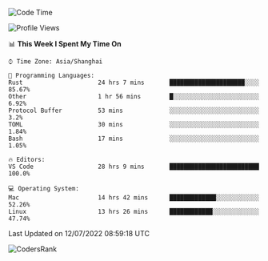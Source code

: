 <!--START_SECTION:waka-->
![Code Time](http://img.shields.io/badge/Code%20Time-1%2C488%20hrs%2039%20mins-blue)

![Profile Views](http://img.shields.io/badge/Profile%20Views-12-blue)

📊 **This Week I Spent My Time On** 

```text
⌚︎ Time Zone: Asia/Shanghai

💬 Programming Languages: 
Rust                     24 hrs 7 mins       █████████████████████░░░░   85.67% 
Other                    1 hr 56 mins        █░░░░░░░░░░░░░░░░░░░░░░░░   6.92% 
Protocol Buffer          53 mins             ░░░░░░░░░░░░░░░░░░░░░░░░░   3.2% 
TOML                     30 mins             ░░░░░░░░░░░░░░░░░░░░░░░░░   1.84% 
Bash                     17 mins             ░░░░░░░░░░░░░░░░░░░░░░░░░   1.05%

🔥 Editors: 
VS Code                  28 hrs 9 mins       █████████████████████████   100.0%

💻 Operating System: 
Mac                      14 hrs 42 mins      █████████████░░░░░░░░░░░░   52.26% 
Linux                    13 hrs 26 mins      ████████████░░░░░░░░░░░░░   47.74%

```


 Last Updated on 12/07/2022 08:59:18 UTC
<!--END_SECTION:waka-->

![CodersRank](https://cr-skills-chart-widget.azurewebsites.net/api/api?username=BugenZhao&padding=16&tooltip=true&branding=false&sort-by-score=true&skills=Rust%2C%20Swift%2C%20C%2C%20TypeScript%2C%20Java%2C%20Go%2C%20Dart%2C%20C%2B%2B%2C%20Python%2C%20Assembly%2C%20Shell%2C%20Kotlin)
